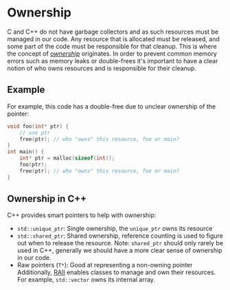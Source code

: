 <!-- alias ownership -->

# Ownership

C and C++ do not have garbage collectors and as such resources must be managed in our code. Any resource that is
allocated must be released, and some part of the code must be responsible for that cleanup. This is where the concept of
[_ownership_][ownership] originates. In order to prevent common memory errors such as memory leaks or double-frees it's
important to have a clear notion of who owns resources and is responsible for their cleanup.

## Example

For example, this code has a double-free due to unclear ownership of the pointer:

```c
void foo(int* ptr) {
    // use ptr
    free(ptr); // who "owns" this resource, foo or main?
}
int main() {
    int* ptr = malloc(sizeof(int));
    foo(ptr);
    free(ptr); // who "owns" this resource, foo or main?
}
```

## Ownership in C++

C++ provides smart pointers to help with ownership:

- `std::unique_ptr`: Single ownership, the `unique_ptr` owns its resource
- `std::shared_ptr`: Shared ownership, reference counting is used to figure out when to release the resource. Note:
  `shared_ptr` should only rarely be used in C++, generally we should have a more clear sense of ownership in our code.
- Raw pointers (`T*`): Good at representing a non-owning pointer Additionally, [RAII][raii] enables classes to manage
  and own their resources. For example, `std::vector` owns its internal array.

[ownership]: https://stackoverflow.com/questions/13852710/single-vs-shared-ownership-meaning
[raii]: https://en.cppreference.com/w/cpp/language/raii
